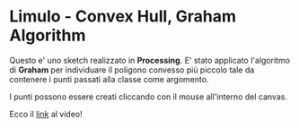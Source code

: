Limulo - Convex Hull, Graham Algorithm
======================================

Questo e' uno sketch realizzato in **Processing**. E' stato applicato l'algoritmo di **Graham** per individuare
il poligono convesso più piccolo tale da contenere i punti passati alla classe come argomento.

I punti possono essere creati cliccando con il mouse all'interno del canvas.

Ecco il [link](https://vimeo.com/90739938) al video!
